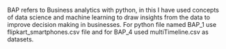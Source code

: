 BAP refers to Business analytics with python, in this I have used concepts of data science and machine learning to draw insights from the data to improve decision making in businesses.
For python file named BAP_1 use flipkart_smartphones.csv file and for BAP_4 used multiTimeline.csv as datasets.

